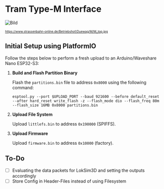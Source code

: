 # Tram Type-M Interface

![Bild](https://www.strassenbahn-online.de/Betriebshof/Duewag/M/M_top.jpg)

<font size="1">
<a href="https://www.strassenbahn-online.de/Betriebshof/Duewag/M/M_top.jpg">https://www.strassenbahn-online.de/Betriebshof/Duewag/M/M_top.jpg</a>
</font>

## Initial Setup using PlatformIO

Follow the steps below to perform a fresh upload to an Arduino/Waveshare Nano ESP32-S3:

1. **Build and Flash Partition Binary**

   Flash the `partitions.bin` file to address `0x8000` using the following command:

   ```esptool.py --port $UPLOAD_PORT --baud 921600 --before default_reset --after hard_reset write_flash -z --flash_mode dio --flash_freq 80m --flash_size 16MB 0x8000 partitions.bin```

2. **Upload File System**

   Upload `littlefs.bin` to address `0x190000` (SPIFFS).

3. **Upload Firmware**

   Upload `firmware.bin` to address `0x10000` (factory).

## To-Do
- [ ] Evaluating the data packets for LokSim3D and setting the outputs accordingly
- [ ] Store Config in Header-Files instead of using Filesystem
